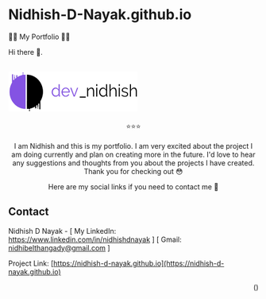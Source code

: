 # Nidhish-D-Nayak.github.io
👨‍💻 My Portfolio 👨‍💻

Hi there 👋.

<!-- PROJECT LOGO -->
<br />
  <a href="https://nidhish-d-nayak.github.io/">
    <img src="/main_logo.webp" alt="Logo" width="260" height="80">
  </a>
  
<br>
  <br>
<div align="center">  ⭐⭐⭐ </div>
<br>
<div align="center">
I am Nidhish and this is my portfolio. I am very excited about the project I am doing currently and plan on creating more in the future.
I'd love to hear any suggestions and thoughts from you about the projects I have created. Thank you for checking out 😳

Here are my social links if you need to contact me 🤩
</div>

<!-- CONTACT -->
## Contact

Nidhish D Nayak - [ My LinkedIn: https://www.linkedin.com/in/nidhishdnayak ] [ Gmail: nidhibelthangady@gmail.com ]

Project Link: [https://nidhish-d-nayak.github.io](https://nidhish-d-nayak.github.io)

<p align="right">(<a href="#top"><i id="up-arrow" class="fas fa-arrow-up"></i></a>)</p>

